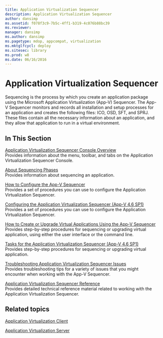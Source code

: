 ```yaml
---
title: Application Virtualization Sequencer
description: Application Virtualization Sequencer
author: dansimp
ms.assetid: f078f3c9-7b5c-4ff1-b319-4c076b88bc39
ms.reviewer: 
manager: dansimp
ms.author: dansimp
ms.pagetype: mdop, appcompat, virtualization
ms.mktglfcycl: deploy
ms.sitesec: library
ms.prod: w8
ms.date: 06/16/2016
---
```



# Application Virtualization Sequencer


Sequencing is the process by which you create an application package using the Microsoft Application Virtualization (App-V) Sequencer. The App-V Sequencer monitors and records all installation and setup processes for an application and creates the following files: ICO, OSD, SFT, and SPRJ. These files contain all the necessary information about an application, and they allow that application to run in a virtual environment.

## In This Section


<a href="" id="application-virtualization-sequencer-console-overview"></a>[Application Virtualization Sequencer Console Overview](application-virtualization-sequencer-console-overview.md)  
Provides information about the menu, toolbar, and tabs on the Application Virtualization Sequencer Console.

<a href="" id="about-sequencing-phases"></a>[About Sequencing Phases](about-sequencing-phases.md)  
Provides information about sequencing an application.

<a href="" id="how-to-configure-the-app-v-sequencer"></a>[How to Configure the App-V Sequencer](how-to-configure-the-app-v-sequencer.md)  
Provides a set of procedures you can use to configure the Application Virtualization Sequencer.

<a href="" id="configuring-the-application-virtualization-sequencer--app-v-4-6-sp1-"></a>[Configuring the Application Virtualization Sequencer (App-V 4.6 SP1)](configuring-the-application-virtualization-sequencer--app-v-46-sp1-.md)  
Provides a set of procedures you can use to configure the Application Virtualization Sequencer.

<a href="" id="how-to-create-or-upgrade-virtual-applications-using--the-app-v-sequencer"></a>[How to Create or Upgrade Virtual Applications Using the App-V Sequencer](how-to-create-or-upgrade-virtual-applications-using--the-app-v-sequencer.md)  
Provides step-by-step procedures for sequencing or upgrading virtual application, using either the user interface or the command line.

<a href="" id="tasks-for-the-application-virtualization-sequencer--app-v-4-6-sp1-"></a>[Tasks for the Application Virtualization Sequencer (App-V 4.6 SP1)](tasks-for-the-application-virtualization-sequencer--app-v-46-sp1-.md)  
Provides step-by-step procedures for sequencing or upgrading virtual application.

<a href="" id="troubleshooting-application-virtualization-sequencer-issues"></a>[Troubleshooting Application Virtualization Sequencer Issues](troubleshooting-application-virtualization-sequencer-issues.md)  
Provides troubleshooting tips for a variety of issues that you might encounter when working with the App-V Sequencer.

<a href="" id="application-virtualization-sequencer-reference"></a>[Application Virtualization Sequencer Reference](application-virtualization-sequencer-reference.md)  
Provides detailed technical reference material related to working with the Application Virtualization Sequencer.

## Related topics


[Application Virtualization Client](application-virtualization-client.md)

[Application Virtualization Server](application-virtualization-server.md)

 

 





